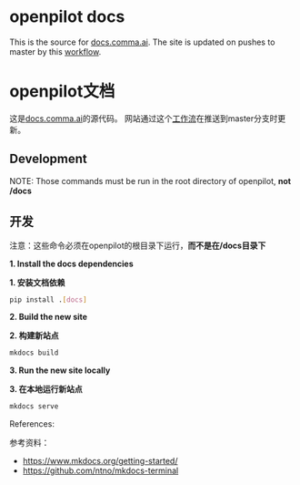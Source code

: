 # openpilot docs

This is the source for [docs.comma.ai](https://docs.comma.ai).
The site is updated on pushes to master by this [workflow](../.github/workflows/docs.yaml).

# openpilot文档

这是[docs.comma.ai](https://docs.comma.ai)的源代码。
网站通过这个[工作流](../.github/workflows/docs.yaml)在推送到master分支时更新。

## Development

NOTE: Those commands must be run in the root directory of openpilot, **not /docs**

## 开发

注意：这些命令必须在openpilot的根目录下运行，**而不是在/docs目录下**

**1. Install the docs dependencies**

**1. 安装文档依赖**
``` bash
pip install .[docs]
```

**2. Build the new site**

**2. 构建新站点**
``` bash
mkdocs build
```

**3. Run the new site locally**

**3. 在本地运行新站点**
``` bash
mkdocs serve
```

References:

参考资料：
* https://www.mkdocs.org/getting-started/
* https://github.com/ntno/mkdocs-terminal
